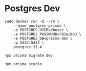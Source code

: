 # Postgres Dev

```
sudo docker run -d --rm \
    --name postgres-prisma \
    -e POSTGRES_USER=dbuser \
    -e POSTGRES_PASSWORD=F83ai8qD \
    -e POSTGRES_DB=prisma-dev \
    -p 5432:5432 \
    postgres:13.4
```

```
npx prisma migrate dev
```

```
npx prisma studio
```